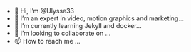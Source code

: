 - 👋 Hi, I’m @Ulysse33
- 👀 I’m an expert in video, motion graphics and marketing...
- 🌱 I’m currently learning Jekyll and docker...
- 💞️ I’m looking to collaborate on ...
- 📫 How to reach me ...

<!---
Ulysse33/Ulysse33 is a ✨ special ✨ repository because its `README.md` (this file) appears on your GitHub profile.
You can click the Preview link to take a look at your changes.
--->
